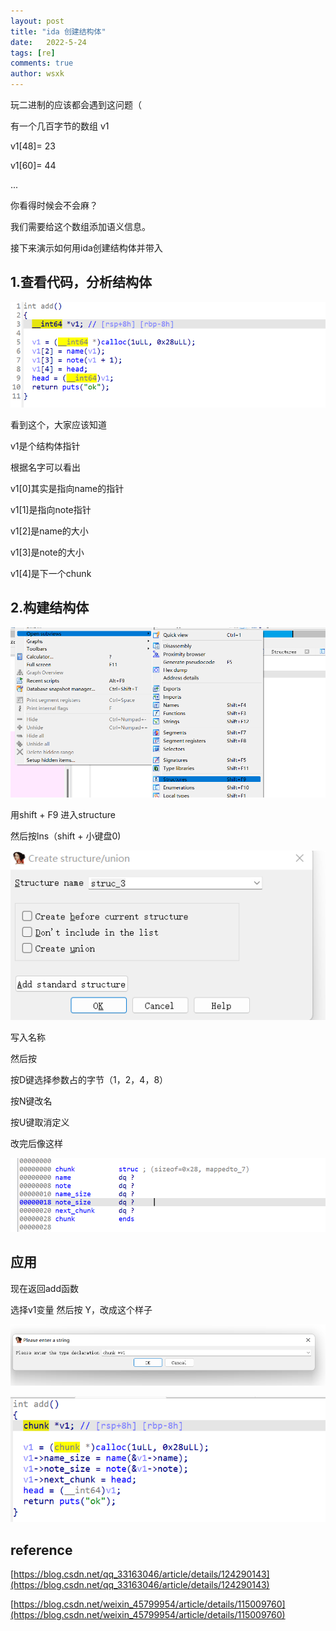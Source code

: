 ```yaml
---
layout: post
title: "ida 创建结构体"
date:   2022-5-24
tags: [re]
comments: true
author: wsxk
---
```


玩二进制的应该都会遇到这问题（

有一个几百字节的数组 v1

v1[48]= 23

v1[60]= 44

...

你看得时候会不会麻？

我们需要给这个数组添加语义信息。

接下来演示如何用ida创建结构体并带入

## 1.查看代码，分析结构体

![](https://raw.githubusercontent.com/wsxk/wsxk_pictures/main/2022-5-24-ida%E7%BB%93%E6%9E%84%E4%BD%93%E5%88%9B%E5%BB%BA/20220524165730.png)

看到这个，大家应该知道

v1是个结构体指针

根据名字可以看出

v1[0]其实是指向name的指针

v1[1]是指向note指针

v1[2]是name的大小

v1[3]是note的大小

v1[4]是下一个chunk


## 2.构建结构体

![](https://raw.githubusercontent.com/wsxk/wsxk_pictures/main/2022-5-24-ida%E7%BB%93%E6%9E%84%E4%BD%93%E5%88%9B%E5%BB%BA/20220524165924.png)

用shift + F9 进入structure

然后按lns（shift + 小键盘0)

![](https://raw.githubusercontent.com/wsxk/wsxk_pictures/main/2022-5-24-ida%E7%BB%93%E6%9E%84%E4%BD%93%E5%88%9B%E5%BB%BA/20220524170030.png)

写入名称

然后按

按D键选择参数占的字节（1，2，4，8）

按N键改名

按U键取消定义

改完后像这样

![](https://raw.githubusercontent.com/wsxk/wsxk_pictures/main/2022-5-24-ida%E7%BB%93%E6%9E%84%E4%BD%93%E5%88%9B%E5%BB%BA/20220524170214.png)

## 应用

现在返回add函数

选择v1变量 然后按 Y，改成这个样子

![](https://raw.githubusercontent.com/wsxk/wsxk_pictures/main/2022-5-24-ida%E7%BB%93%E6%9E%84%E4%BD%93%E5%88%9B%E5%BB%BA/20220524170257.png)

![](https://raw.githubusercontent.com/wsxk/wsxk_pictures/main/2022-5-24-ida%E7%BB%93%E6%9E%84%E4%BD%93%E5%88%9B%E5%BB%BA/20220524170317.png)

## reference

[https://blog.csdn.net/qq_33163046/article/details/124290143](https://blog.csdn.net/qq_33163046/article/details/124290143)

[https://blog.csdn.net/weixin_45799954/article/details/115009760](https://blog.csdn.net/weixin_45799954/article/details/115009760)